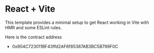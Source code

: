 # React + Vite

This template provides a minimal setup to get React working in Vite with HMR and some ESLint rules.

Here is the contract address

- 0x904C723011BF43ffd2AF6f85387AB3BC5B799F0C
